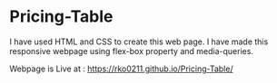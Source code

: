 # Pricing-Table
I have used HTML and CSS to create this web page. I have made this responsive webpage using flex-box property and media-queries.

Webpage is Live at : https://rko0211.github.io/Pricing-Table/
